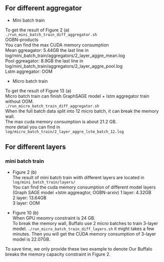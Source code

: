 
<!-- ![Description of the image](main_res_OOM.png)   -->

## For different aggregator  
- Mini batch train  

To get the result of Figure 2 (a)   
`./run_mini_batch_train_diff_aggregator.sh`   
OGBN-products  
You can find the max CUDA memory consumption    
Mean ggreagator:  5.44GB the last line in log/mini_batch_train/aggregators/2_layer_aggre_mean.log   
Pool ggreagator: 8.9GB the last line in log/mini_batch_train/aggregators/2_layer_aggre_pool.log  
Lstm aggregator: OOM  


- Micro batch train  

To get the result of Figure 13 (a)   
Micro batch train can finish GraphSAGE model + lstm aggregator train without OOM.   
`./run_micro_batch_train_diff_aggregator.sh`  
When the full batch data split into 12 micro batch, it can break the memory wall.  
The max cuda memory consumption is about 21.2 GB.   
more detail you can find in `log/micro_batch_train/2_layer_aggre_lstm_batch_12.log`


## For different layers  

### mini batch train  
- Figure 2 (b)  
The result of mini batch train wiith different layers are located in `log/mini_batch_train/layers/`  
You can find the cuda memory consumption of different model layers (Graph SAGE model +lstm aggreagtor, OGBN-arxiv)
1 layer: 4.32GB  
2 layer: 13.64GB  
3 layer: OOM   

- Figure 10 (b)  
When GPU meomry constraint is 24 GB.   
To break the memory wall, Buffalo use 2 micro batches to train 3-layer model.
`./run_micro_batch_train_diff_layers.sh` it might takes a few minutes.
Then you will get the CUDA memory consumption of 3-layer model is 22.07GB. 


To save time, we only provide these two example to denote Our Buffalo breaks the memory capacity constraint in Figure 2.







